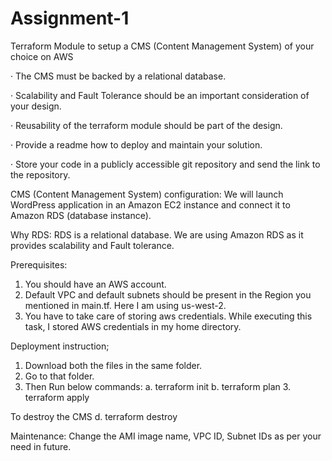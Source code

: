 # Assignment-1

Terraform Module to setup a CMS (Content Management System) of your choice on AWS

·         The CMS must be backed by a relational database.

·         Scalability and Fault Tolerance should be an important consideration of your design.

·         Reusability of the terraform module should be part of the design.

·         Provide a readme how to deploy and maintain your solution.

·         Store your code in a publicly accessible git repository and send the link to the repository.




CMS (Content Management System) configuration:
We will launch WordPress application in an Amazon EC2 instance and connect it to Amazon RDS (database instance).

Why RDS:
RDS is a relational database.
We are using Amazon RDS as it provides scalability and Fault tolerance.

Prerequisites:
1. You should have an AWS account.
2. Default VPC and default subnets should be present in the Region you mentioned in main.tf. Here I am using us-west-2.
3. You have to take care of storing aws credentials. While executing this task, I stored AWS credentials in my home directory.

Deployment instruction;
1. Download both the files in the same folder.
2. Go to that folder.
2. Then Run below commands:
     a. terraform init
     b. terraform plan
     3. terraform apply

To destroy the CMS
    d. terraform destroy

Maintenance:
Change the AMI image name, VPC ID, Subnet IDs as per your need in future.

